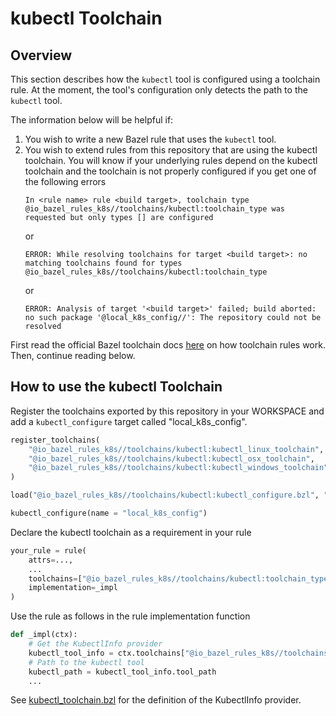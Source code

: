 # kubectl Toolchain

## Overview
This section describes how the `kubectl` tool is configured using a toolchain rule.
At the moment, the tool's configuration only detects the path to the `kubectl` tool.

The information below will be helpful if:

1. You wish to write a new Bazel rule that uses the `kubectl` tool.
2. You wish to extend rules from this repository that are using the kubectl toolchain. You will know if your underlying rules depend on the kubectl toolchain and the toolchain is not properly configured if you get one of the following errors
   ```
   In <rule name> rule <build target>, toolchain type
   @io_bazel_rules_k8s//toolchains/kubectl:toolchain_type was requested but only types [] are configured
   ```
   or
   ```
   ERROR: While resolving toolchains for target <build target>: no matching toolchains found for types @io_bazel_rules_k8s//toolchains/kubectl:toolchain_type
   ```
   or
   ```
   ERROR: Analysis of target '<build target>' failed; build aborted: no such package '@local_k8s_config//': The repository could not be resolved
   ```
First read the official Bazel toolchain docs [here](https://docs.bazel.build/versions/master/toolchains.html)
on how toolchain rules work. Then, continue reading below.

## How to use the kubectl Toolchain
Register the toolchains exported by this repository in your WORKSPACE and add a `kubectl_configure` target called "local_k8s_config".
```python
register_toolchains(
    "@io_bazel_rules_k8s//toolchains/kubectl:kubectl_linux_toolchain",
    "@io_bazel_rules_k8s//toolchains/kubectl:kubectl_osx_toolchain",
    "@io_bazel_rules_k8s//toolchains/kubectl:kubectl_windows_toolchain",
)

load("@io_bazel_rules_k8s//toolchains/kubectl:kubectl_configure.bzl", "kubectl_configure")

kubectl_configure(name = "local_k8s_config")
```

Declare the kubectl toolchain as a requirement in your rule
```python
your_rule = rule(
    attrs=...,
    ...
    toolchains=["@io_bazel_rules_k8s//toolchains/kubectl:toolchain_type"],
    implementation=_impl
)
```

Use the rule as follows in the rule implementation function
```python
def _impl(ctx):
    # Get the KubectlInfo provider
    kubectl_tool_info = ctx.toolchains["@io_bazel_rules_k8s//toolchains/kubectl:toolchain_type"].kubectlinfo
    # Path to the kubectl tool
    kubectl_path = kubectl_tool_info.tool_path
    ...
```
See [kubectl_toolchain.bzl](kubectl_toolchain.bzl) for the definition of the KubectlInfo provider.
